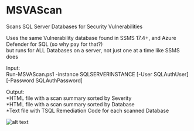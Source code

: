 # MSVAScan
Scans SQL Server Databases for Security Vulnerabilities

Uses the same Vulnerability database found in SSMS 17.4+, and Azure Defender for SQL (so why pay for that?)<br>
but runs for ALL Databases on a server, not just one at a time like SSMS does

Input:<br>
Run-MSVAScan.ps1 -instance SQLSERVERINSTANCE [-User SQLAuthUser] [-Password SQLAuthPassword]<br>

Output:<br>
*HTML file with a scan summary sorted by Severity<Br>
*HTML file with a scan summary sorted by Database<br>
*Text file with TSQL Remediation Code for each scanned Database<br>


![alt text](https://raw.githubusercontent.com/gwalkey/MSVAScan/master/MSVAScan.gif)
